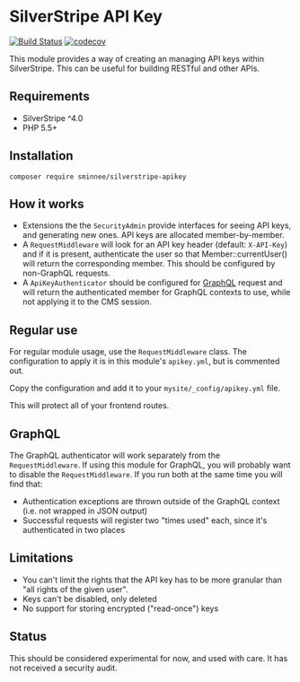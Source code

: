 # SilverStripe API Key

[![Build Status](https://travis-ci.org/sminnee/silverstripe-apikey.svg?branch=master)](https://travis-ci.org/sminnee/silverstripe-apikey)
[![codecov](https://codecov.io/gh/sminnee/silverstripe-apikey/branch/master/graph/badge.svg)](https://codecov.io/gh/sminnee/silverstripe-apikey)

This module provides a way of creating an managing API keys within SilverStripe. This can be useful for building RESTful
and other APIs.

## Requirements

 * SilverStripe ^4.0
 * PHP 5.5+

## Installation

```
composer require sminnee/silverstripe-apikey
```

## How it works

 * Extensions the the `SecurityAdmin` provide interfaces for seeing API keys, and generating new ones. API keys are
   allocated member-by-member.
 * A `RequestMiddleware` will look for an API key header (default: `X-API-Key`) and if it is present, authenticate the
   user so that Member::currentUser() will return the corresponding member. This should be configured by non-GraphQL
   requests.
 * A `ApiKeyAuthenticator` should be configured for [GraphQL](https://github.com/silverstripe/silverstripe-graphql)
   request and will return the authenticated member for GraphQL contexts to use, while not applying it to the CMS
   session.

## Regular use

For regular module usage, use the `RequestMiddleware` class. The configuration to apply it is in this module's `apikey.yml`,
but is commented out.

Copy the configuration and add it to your `mysite/_config/apikey.yml` file.

This will protect all of your frontend routes.

## GraphQL

The GraphQL authenticator will work separately from the `RequestMiddleware`. If using this module for GraphQL, you will
probably want to disable the `RequestMiddleware`. If you run both at the same time you will find that:

 * Authentication exceptions are thrown outside of the GraphQL context (i.e. not wrapped in JSON output)
 * Successful requests will register two "times used" each, since it's authenticated in two places

## Limitations

 * You can't limit the rights that the API key has to be more granular than "all rights of the given user".
 * Keys can't be disabled, only deleted
 * No support for storing encrypted ("read-once") keys

## Status

This should be considered experimental for now, and used with care. It has not received a security audit.
